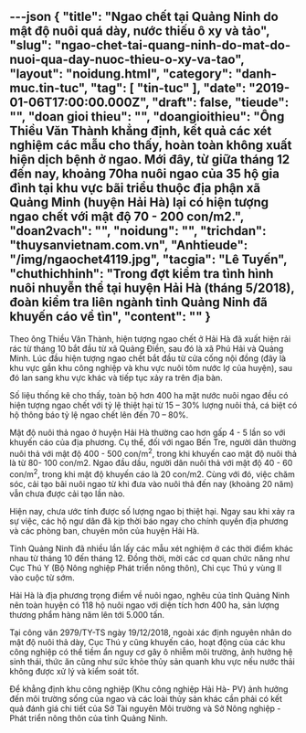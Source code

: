 ---json
{
    "title": "Ngao chết tại Quảng Ninh do mật độ nuôi quá dày, nước thiếu ô xy và tảo",
    "slug": "ngao-chet-tai-quang-ninh-do-mat-do-nuoi-qua-day-nuoc-thieu-o-xy-va-tao",
    "layout": "noidung.html",
    "category": "danh-muc.tin-tuc",
    "tag": [
        "tin-tuc"
    ],
    "date": "2019-01-06T17:00:00.000Z",
    "draft": false,
    "tieude": "",
    "doan gioi thieu": "",
    "doangioithieu": "Ông Thiều Văn Thành khẳng định, kết quả các xét nghiệm các mẫu cho thấy, hoàn toàn không xuất hiện dịch bệnh ở ngao. Mới đây, từ giữa tháng 12 đến nay, khoảng 70ha nuôi ngao của 35 hộ gia đình tại khu vực bãi triều thuộc địa phận xã Quảng Minh (huyện Hải Hà) lại có hiện tượng ngao chết với mật độ 70 - 200 con/m2.",
    "doan2vach": "",
    "noidung": "",
    "trichdan": "thuysanvietnam.com.vn",
    "Anhtieude": "/img/ngaochet4119.jpg",
    "tacgia": "Lê Tuyến",
    "chuthichhinh": "Trong đợt kiểm tra tình hình nuôi nhuyễn thể tại huyện Hải Hà (tháng 5/2018), đoàn kiểm tra liên ngành  tỉnh Quảng Ninh đã khuyến cáo về tìn",
    "__content__": ""
}
---
<p>Theo &ocirc;ng Thiều Văn Th&agrave;nh, hiện tượng ngao chết ở Hải H&agrave; đ&atilde; xuất hiện rải r&aacute;c từ th&aacute;ng 10 bắt đầu từ x&atilde; Quảng Điền, sau đ&oacute; l&agrave; x&atilde; Ph&uacute; Hải v&agrave; Quảng Minh. L&uacute;c đầu hiện tượng ngao chết bắt đầu từ cửa cống nội đồng (đ&acirc;y l&agrave; khu vực gần khu c&ocirc;ng nghiệp v&agrave; khu vực nu&ocirc;i t&ocirc;m nước lợ của huyện), sau đ&oacute; lan sang khu vực kh&aacute;c v&agrave; tiếp tục xảy ra tr&ecirc;n địa b&agrave;n.</p>

<p>Số liệu thống k&ecirc; cho thấy, to&agrave;n bộ hơn 400 ha mặt nước nu&ocirc;i ngao đều c&oacute; hiện tượng ngao chết với tỷ lệ thiệt hại từ 15 &ndash; 30% lượng nu&ocirc;i thả, c&aacute; biệt c&oacute; hộ th&ocirc;ng b&aacute;o tỷ lệ ngao chết l&ecirc;n đến 70 &ndash; 80%.</p>

<p>Mật độ nu&ocirc;i thả ngao ở huyện Hải H&agrave; thường cao hơn gấp 4 - 5 lần so với khuyến c&aacute;o của địa phương. Cụ thể, đối với ngao Bến Tre, người d&acirc;n thường nu&ocirc;i thả với mật độ 400 - 500 con/m<sup>2</sup>, trong khi khuyến cao mật độ nu&ocirc;i thả l&agrave; từ 80- 100 con/m2. Ngao đầu dầu, người d&acirc;n nu&ocirc;i thả với mật độ 40 - 60 con/m<sup>2</sup>, trong khi mật độ khuyến c&aacute;o l&agrave; 20 con/m2. C&ugrave;ng với đ&oacute;, việc chăm s&oacute;c, cải tạo b&atilde;i nu&ocirc;i ngao từ khi đưa v&agrave;o nu&ocirc;i thả đến nay (khoảng 20 năm) vẫn chưa được cải tạo lần n&agrave;o.</p>

<p>Hiện nay, chưa ước t&iacute;nh được số lượng ngao bị thiệt hại. Ngay sau khi xảy ra sự việc, c&aacute;c hộ ngư d&acirc;n đ&atilde; kịp thời b&aacute;o ngay cho ch&iacute;nh quyền địa phương v&agrave; c&aacute;c ph&ograve;ng ban, chuy&ecirc;n m&ocirc;n của huyện Hải H&agrave;.</p>

<p>Tỉnh Quảng Ninh đ&atilde; nhiều lần lấy c&aacute;c mẫu x&eacute;t nghiệm ở c&aacute;c thời điểm kh&aacute;c nhau từ th&aacute;ng 10 đến th&aacute;ng 12. Đồng thời, mời c&aacute;c cơ quan chức năng như Cục Th&uacute; Y (Bộ N&ocirc;ng nghiệp Ph&aacute;t triển n&ocirc;ng th&ocirc;n), Chi cục Th&uacute; y v&ugrave;ng II v&agrave;o cuộc từ sớm.</p>

<p>Hải H&agrave; l&agrave; địa phương trọng điểm về nu&ocirc;i ngao, ngh&ecirc;u của tỉnh Quảng Ninh n&ecirc;n to&agrave;n huyện c&oacute; 118 hộ nu&ocirc;i ngao với diện t&iacute;ch hơn 400 ha, sản lượng thương phẩm h&agrave;ng năm l&ecirc;n tới 5.000 tấn.</p>

<p>Tại c&ocirc;ng văn 2979/TY-TS ng&agrave;y 19/12/2018, ngo&agrave;i x&aacute;c định nguy&ecirc;n nh&acirc;n do mật độ nu&ocirc;i thả d&agrave;y, Cục Th&uacute; y cũng khuyến c&aacute;o, hoạt động của c&aacute;c khu c&ocirc;ng nghiệp c&oacute; thể tiềm ẩn nguy cơ g&acirc;y &ocirc; nhiễm m&ocirc;i trường, ảnh hưởng hệ sinh th&aacute;i, thức ăn cũng như sức khỏe thủy sản quanh khu vực nếu nước thải kh&ocirc;ng được xử l&yacute; v&agrave; kiểm so&aacute;t tốt.</p>

<p>Để khẳng định khu c&ocirc;ng nghiệp (Khu c&ocirc;ng nghiệp Hải H&agrave;- PV) ảnh hưởng đến m&ocirc;i trường sống của ngao v&agrave; c&aacute;c lo&agrave;i thủy sản kh&aacute;c cần phải c&oacute; kết quả đ&aacute;nh gi&aacute; chi tiết của Sở T&agrave;i nguy&ecirc;n M&ocirc;i trường v&agrave; Sở N&ocirc;ng nghiệp - Ph&aacute;t triển n&ocirc;ng th&ocirc;n của tỉnh Quảng Ninh.</p>
